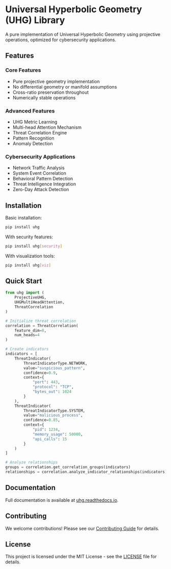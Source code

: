 # Universal Hyperbolic Geometry (UHG) Library

A pure implementation of Universal Hyperbolic Geometry using projective operations, optimized for cybersecurity applications.

## Features

### Core Features
- Pure projective geometry implementation
- No differential geometry or manifold assumptions
- Cross-ratio preservation throughout
- Numerically stable operations

### Advanced Features
- UHG Metric Learning
- Multi-head Attention Mechanism
- Threat Correlation Engine
- Pattern Recognition
- Anomaly Detection

### Cybersecurity Applications
- Network Traffic Analysis
- System Event Correlation
- Behavioral Pattern Detection
- Threat Intelligence Integration
- Zero-Day Attack Detection

## Installation

Basic installation:
```bash
pip install uhg
```

With security features:
```bash
pip install uhg[security]
```

With visualization tools:
```bash
pip install uhg[viz]
```

## Quick Start

```python
from uhg import (
    ProjectiveUHG,
    UHGMultiHeadAttention,
    ThreatCorrelation
)

# Initialize threat correlation
correlation = ThreatCorrelation(
    feature_dim=8,
    num_heads=4
)

# Create indicators
indicators = [
    ThreatIndicator(
        ThreatIndicatorType.NETWORK,
        value="suspicious_pattern",
        confidence=0.9,
        context={
            "port": 443,
            "protocol": "TCP",
            "bytes_out": 1024
        }
    ),
    ThreatIndicator(
        ThreatIndicatorType.SYSTEM,
        value="malicious_process",
        confidence=0.85,
        context={
            "pid": 1234,
            "memory_usage": 50000,
            "api_calls": 15
        }
    )
]

# Analyze relationships
groups = correlation.get_correlation_groups(indicators)
relationships = correlation.analyze_indicator_relationships(indicators)
```

## Documentation

Full documentation is available at [uhg.readthedocs.io](https://uhg.readthedocs.io).

## Contributing

We welcome contributions! Please see our [Contributing Guide](CONTRIBUTING.md) for details.

## License

This project is licensed under the MIT License - see the [LICENSE](LICENSE) file for details.

